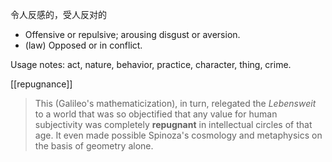 令人反感的，受人反对的

- Offensive or repulsive; arousing disgust or aversion.
- (law) Opposed or in conflict.

Usage notes: act, nature, behavior, practice, character, thing, crime.



 [[repugnance]]

> This (Galileo's mathematicization), in turn, relegated the *Lebensweit* to a world that was so objectified that any value for human subjectivity was completely **repugnant** in intellectual circles of that age. It even made possible Spinoza's cosmology and metaphysics on the basis of geometry alone. 